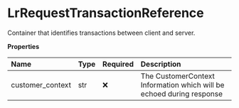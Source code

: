 # LrRequestTransactionReference

Container that identifies transactions between client and server.

**Properties**

| Name             | Type | Required | Description                                                          |
| :--------------- | :--- | :------- | :------------------------------------------------------------------- |
| customer_context | str  | ❌       | The CustomerContext Information which will be echoed during response |

<!-- This file was generated by liblab | https://liblab.com/ -->

